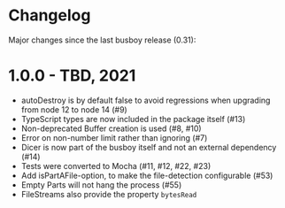 # Changelog

Major changes since the last busboy release (0.31):

# 1.0.0 - TBD, 2021

* autoDestroy is by default false to avoid regressions when upgrading from node 12 to node 14 (#9)
* TypeScript types are now included in the package itself (#13)
* Non-deprecated Buffer creation is used (#8, #10)
* Error on non-number limit rather than ignoring (#7)
* Dicer is now part of the busboy itself and not an external dependency (#14)
* Tests were converted to Mocha (#11, #12, #22, #23)
* Add isPartAFile-option, to make the file-detection configurable (#53)
* Empty Parts will not hang the process (#55)
* FileStreams also provide the property `bytesRead`
